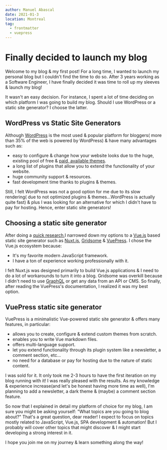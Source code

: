 ```yaml
---
author: Manuel Abascal
date: 2021-01-3
location: Montreal
tag: 
  - frontmatter
  - vuepress
---
```


# Finally decided to launch my blog

Welcome to my blog & my first post! For a long time, I wanted to launch my personal blog but I couldn't find the time to do so. After 3 years working as a Software Engineer, I have finally decided it was time to roll up my sleeves & launch my blog! 

It wasn't an easy decision. For instance, I spent a lot of time deciding on which platform I was going to build my blog. Should I use WordPress or a static site generator? I choose the latter. 

## WordPress vs Static Site Generators

Although [WordPress](https://wordpress.org/) is the most used & popular platform for bloggers( more than 35% of the web is powered by WordPress) & have many advantages such as:

- easy to configure & change how your website looks due to the huge, existing pool of free & [paid, available themes](https://themeforest.net/category/wordpress).
- a long list of plugins that allow you to extend the functionality of your website.
- huge community support & resources. 
- fast development time thanks to plugins & themes.

Still, I felt WordPress was not a good option for me due to its slow rendering( due to not optimized plugins & themes...WordPress is actually quite fast) & plus I was looking for an alternative for which I didn't have to pay for hosting. Hence, enter static site generators!

## Choosing a static site generator

After doing a [quick research](https://strapi.io/blog/top-10-static-site-generators-in-2020),I narrowed down my options to a [Vue.js](https://vuejs.org/) based static site generator such as [Nuxt.js](https://nuxtjs.org/), [Gridsome](https://gridsome.org/) & [VuePress](https://vuepress.vuejs.org/). I chose the Vue.js ecosystem because:

- It's my favorite modern JavaScript framework.
- I have a ton of experience working professionally with it. 

I felt Nuxt.js was designed primarily to build Vue.js applications & I need to do a lot of workarounds to turn it into a blog. Gridsome was overkill because I didn't need to use [GraphQL](https://graphql.org/) or get any data from an API or CMS. So finally, after reading the VuePress's documentation, I realized it was my best option.

## VuePress static site generator

VuePress is a minimalistic Vue-powered static site generator & offers many features, in particular:

- allows you to create, configure & extend custom themes from scratch.
- enables you to write Vue markdown files.
- offers multi-language support.
- let you extend functionality through its plugin system like a newsletter, a comment section, etc...
- no need for a database or pay for hosting due to the nature of static content.

I was sold for it. It only took me 2-3 hours to have the first iteration on my blog running with it! I was really pleased with the results. As my knowledge & experience increase(and let's be honest having more time as well), I'm planning to add a newsletter, a dark theme & (maybe) a comment section feature. 

So now that I explained in detail my platform of choice for my blog, I am sure you might be asking yourself: "What topics are you going to blog about?" That's a great question, dear reader! I expect to focus on topics mostly related to JavaScript, Vue.js, SPA development & automation! But I probably will cover other topics that might discover & I might start developing a strong interest in it.

I hope you join me on my journey & learn something along the way!